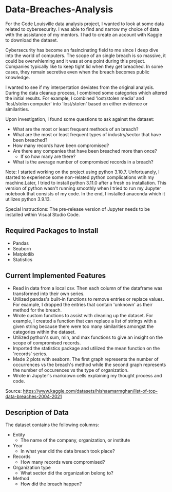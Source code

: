 # Data-Breaches-Analysis

For the Code Louisville data analysis project, I wanted to look at some data related to cybersecurity. I was able to find and narrow my choice of data with the assistance of my mentors. I had to create an account with Kaggle to download the dataset. 

Cybersecurity has become an fasincinating field to me since I deep dive into the world of computers. The scope of an single breach is so massive, it could be overwhleming and it was at one point during this project. Companies typically like to keep tight lid when they get breached. In some cases, they remain secretive even when the breach becomes public knowledge.

I wanted to see if my interpertation deviates from the original analysis. During the data cleanup process, I combined some categories which altered the initial results. For example, I combined 'lost/stolen media' and 'lost/stolen computer' into 'lost/stolen' based on either evidence or similarities.

Upon investigation, I found some questions to ask against the dataset:
* What are the most or least frequent methods of an breach?
* What are the most or least frequent types of industry/sector that have been breached?
* How many records have been compromised?
* Are there any companies that have been breached more than once?
  - If so how many are there?
* What is the average number of compromised records in a breach?

Note: I started working on the project using python 3.10.7. Unfortuanely, I started to experience some non-related  python complications wtih my machine.Later, I tried to install python 3.11.0 after a fresh os installation. This version of python wasn't running smoothly when I tried to run my Jupyter notebook that consists of my code. In the end, I installed anaconda which it utilizes python 3.9.13.

Special Instructions: The pre-release version of Jupyter needs to be installed within Visual Studio Code.

## Required Packages to Install
* Pandas
* Seaborn
* Matplotlib
* Statistics

## Current Implemented Features
* Read in data from a local csv. Then each column of the dataframe was transformed into their own series.
* Utilized pandas's built-in functions to remove entries or replace values. For example, I dropped the entries that contain 'unknown' as their method for the breach.
* Wrote custom functions to assist with cleaning up the dataset. For example, I created a function that can replace a list of strings with a given string because there were too many similarities amongst the categories within the dataset.
* Utilized python's sum, min, and max functions to give an insight on the scope of compromised records.
* Imported the statistics package and utilized the mean function on the 'records' series. 
* Made 2 plots with seaborn. The first graph represents the number of occurrences vs the breach's method while the second graph represents the number of occurences vs the type of organization.
* Wrote in Jupyter's markdown cells explaining my thought process and code.

Source: https://www.kaggle.com/datasets/hishaamarmghan/list-of-top-data-breaches-2004-2021 

## Description of Data
The dataset contains the following columns:
- Entity 
  * The name of the company, organization, or institute
- Year
  * In what year did the data breach took place?
- Records
  * How many records were compromised? 
- Organization type 
  * What sector did the organization belong to?
- Method
  * How did the breach happen? 


 



